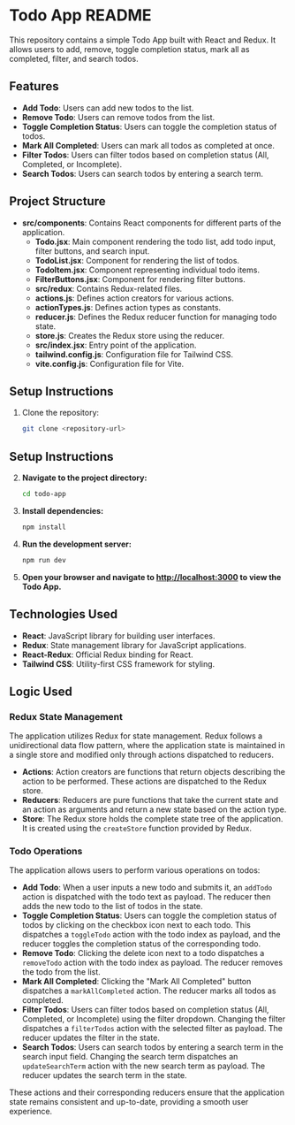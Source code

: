 # Todo App README

This repository contains a simple Todo App built with React and Redux. It allows users to add, remove, toggle completion status, mark all as completed, filter, and search todos.

## Features

- **Add Todo**: Users can add new todos to the list.
- **Remove Todo**: Users can remove todos from the list.
- **Toggle Completion Status**: Users can toggle the completion status of todos.
- **Mark All Completed**: Users can mark all todos as completed at once.
- **Filter Todos**: Users can filter todos based on completion status (All, Completed, or Incomplete).
- **Search Todos**: Users can search todos by entering a search term.

## Project Structure

- **src/components**: Contains React components for different parts of the application.
  - **Todo.jsx**: Main component rendering the todo list, add todo input, filter buttons, and search input.
  - **TodoList.jsx**: Component for rendering the list of todos.
  - **TodoItem.jsx**: Component representing individual todo items.
  - **FilterButtons.jsx**: Component for rendering filter buttons.
  - **src/redux**: Contains Redux-related files.
  - **actions.js**: Defines action creators for various actions.
  - **actionTypes.js**: Defines action types as constants.
  - **reducer.js**: Defines the Redux reducer function for managing todo state.
  - **store.js**: Creates the Redux store using the reducer.
  - **src/index.jsx**: Entry point of the application.
  - **tailwind.config.js**: Configuration file for Tailwind CSS.
  - **vite.config.js**: Configuration file for Vite.

## Setup Instructions

1. Clone the repository:

   ```bash
   git clone <repository-url>

## Setup Instructions

2. **Navigate to the project directory:**

    ```bash
    cd todo-app
    ```

3. **Install dependencies:**

    ```bash
    npm install
    ```

4. **Run the development server:**

    ```bash
    npm run dev
    ```

5. **Open your browser and navigate to [http://localhost:3000](http://localhost:5173) to view the Todo App.**

## Technologies Used

- **React**: JavaScript library for building user interfaces.
- **Redux**: State management library for JavaScript applications.
- **React-Redux**: Official Redux binding for React.
- **Tailwind CSS**: Utility-first CSS framework for styling.

## Logic Used

### Redux State Management

The application utilizes Redux for state management. Redux follows a unidirectional data flow pattern, where the application state is maintained in a single store and modified only through actions dispatched to reducers.

- **Actions**: Action creators are functions that return objects describing the action to be performed. These actions are dispatched to the Redux store.
- **Reducers**: Reducers are pure functions that take the current state and an action as arguments and return a new state based on the action type.
- **Store**: The Redux store holds the complete state tree of the application. It is created using the `createStore` function provided by Redux.

### Todo Operations

The application allows users to perform various operations on todos:

- **Add Todo**: When a user inputs a new todo and submits it, an `addTodo` action is dispatched with the todo text as payload. The reducer then adds the new todo to the list of todos in the state.
- **Toggle Completion Status**: Users can toggle the completion status of todos by clicking on the checkbox icon next to each todo. This dispatches a `toggleTodo` action with the todo index as payload, and the reducer toggles the completion status of the corresponding todo.
- **Remove Todo**: Clicking the delete icon next to a todo dispatches a `removeTodo` action with the todo index as payload. The reducer removes the todo from the list.
- **Mark All Completed**: Clicking the "Mark All Completed" button dispatches a `markAllCompleted` action. The reducer marks all todos as completed.
- **Filter Todos**: Users can filter todos based on completion status (All, Completed, or Incomplete) using the filter dropdown. Changing the filter dispatches a `filterTodos` action with the selected filter as payload. The reducer updates the filter in the state.
- **Search Todos**: Users can search todos by entering a search term in the search input field. Changing the search term dispatches an `updateSearchTerm` action with the new search term as payload. The reducer updates the search term in the state.

These actions and their corresponding reducers ensure that the application state remains consistent and up-to-date, providing a smooth user experience.
